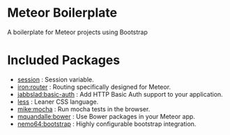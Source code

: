 # Meteor Boilerplate
A boilerplate for Meteor projects using Bootstrap

# Included Packages
- [session](https://atmospherejs.com/meteor/session) : Session variable.
- [iron:router](https://atmospherejs.com/meteor/iron:router) : Routing specifically designed for Meteor.
- [jabbslad:basic-auth](https://atmospherejs.com/meteor/jabbslad:basic-auth) : Add HTTP Basic Auth support to your application.
- [less](https://atmospherejs.com/meteor/less) : Leaner CSS language.
- [mike:mocha](https://atmospherejs.com/meteor/mike:mocha) : Run mocha tests in the browser.
- [mquandalle:bower](https://atmospherejs.com/meteor/mquandalle:bower) : Use Bower packages in your Meteor app.
- [nemo64:bootstrap](https://atmospherejs.com/meteor/nemo64:bootstrap) : Highly configurable bootstrap integration.
